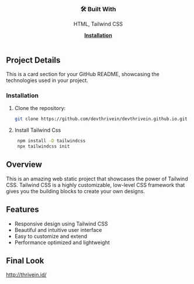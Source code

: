 <div align="center">
  <h3>🛠️ Built With</h3>
  <p>HTML, Tailwind CSS</p>
</div>


<div align="center">
  <a href="#installation"><strong>Installation</strong></a>
</div>

<br>

<!-- Add more details about your project below -->

## Project Details

This is a card section for your GitHub README, showcasing the technologies used in your project.

### Installation

1. Clone the repository:

   ```bash
   git clone https://github.com/devthrivein/devthrivein.github.io.git
2. Install Tailwind Css
   ```bash
    npm install -D tailwindcss
    npx tailwindcss init
## Overview

This is an amazing web static project that showcases the power of Tailwind CSS. Tailwind CSS is a highly customizable, low-level CSS framework that gives you the building blocks to create your own designs.

## Features

- Responsive design using Tailwind CSS
- Beautiful and intuitive user interface
- Easy to customize and extend
- Performance optimized and lightweight

## Final Look 

http://thrivein.id/


